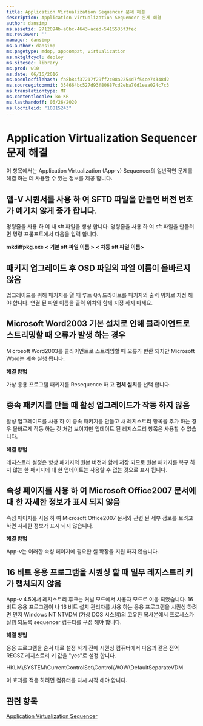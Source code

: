```yaml
---
title: Application Virtualization Sequencer 문제 해결
description: Application Virtualization Sequencer 문제 해결
author: dansimp
ms.assetid: 2712094b-a0bc-4643-aced-5415535f3fec
ms.reviewer: ''
manager: dansimp
ms.author: dansimp
ms.pagetype: mdop, appcompat, virtualization
ms.mktglfcycl: deploy
ms.sitesec: library
ms.prod: w10
ms.date: 06/16/2016
ms.openlocfilehash: fa8b84f37217f29ff2c08a2254d7f54ce74348d2
ms.sourcegitcommit: 354664bc527d93f80687cd2eba70d1eea024c7c3
ms.translationtype: MT
ms.contentlocale: ko-KR
ms.lasthandoff: 06/26/2020
ms.locfileid: "10815243"
---
```

# Application Virtualization Sequencer 문제 해결


이 항목에서는 Application Virtualization (App-v) Sequencer의 일반적인 문제를 해결 하는 데 사용할 수 있는 정보를 제공 합니다.

## 앱-V 시퀀서를 사용 하 여 SFTD 파일을 만들면 버전 번호가 예기치 않게 증가 합니다.


명령줄을 사용 하 여 새 sft 파일을 생성 합니다. 명령줄을 사용 하 여 sft 파일을 만들려면 명령 프롬프트에서 다음을 입력 합니다.

**mkdiffpkg.exe &lt; 기본 sft 파일 이름 &gt; &lt; 차등 sft 파일 이름&gt;**

## <a href="" id="file-name-in-osd-file-is-not-correct-after-package-upgrade-"></a>패키지 업그레이드 후 OSD 파일의 파일 이름이 올바르지 않음


업그레이드를 위해 패키지를 열 때 루트 Q:\\ 드라이브를 패키지의 출력 위치로 지정 해야 합니다. 연결 된 파일 이름을 출력 위치와 함께 지정 하지 마세요.

## Microsoft Word2003 기본 설치로 인해 클라이언트로 스트리밍할 때 오류가 발생 하는 경우


Microsoft Word2003를 클라이언트로 스트리밍할 때 오류가 반환 되지만 Microsoft Word는 계속 실행 됩니다.

**해결 방법**

가상 응용 프로그램 패키지를 Resequence 하 고 **전체 설치**를 선택 합니다.

## 종속 패키지를 만들 때 활성 업그레이드가 작동 하지 않음


활성 업그레이드를 사용 하 여 종속 패키지를 만들고 새 레지스트리 항목을 추가 하는 경우 올바르게 작동 하는 것 처럼 보이지만 업데이트 된 레지스트리 항목은 사용할 수 없습니다.

**해결 방법**

레지스트리 설정은 항상 패키지의 원본 버전과 함께 저장 되므로 원본 패키지를 복구 하지 않는 한 패키지에 대 한 업데이트는 사용할 수 없는 것으로 표시 됩니다.

## 속성 페이지를 사용 하 여 Microsoft Office2007 문서에 대 한 자세한 정보가 표시 되지 않음


속성 페이지를 사용 하 여 Microsoft Office2007 문서와 관련 된 세부 정보를 보려고 하면 자세한 정보가 표시 되지 않습니다.

**해결 방법**

App-v는 이러한 속성 페이지에 필요한 셸 확장을 지원 하지 않습니다.

## 16 비트 응용 프로그램을 시퀀싱 할 때 일부 레지스트리 키가 캡처되지 않음


App-v 4.5에서 레지스트리 후크는 커널 모드에서 사용자 모드로 이동 되었습니다. 16 비트 응용 프로그램이 나 16 비트 설치 관리자를 사용 하는 응용 프로그램을 시퀀싱 하려면 먼저 Windows NT NTVDM (가상 DOS 시스템)의 고유한 복사본에서 프로세스가 실행 되도록 sequencer 컴퓨터를 구성 해야 합니다.

**해결 방법**

응용 프로그램을 순서 대로 설정 하기 전에 시퀀싱 컴퓨터에서 다음과 같은 전역 REGSZ 레지스트리 키 값을 "yes"로 설정 합니다.

HKLM\\SYSTEM\\CurrentControlSet\\Control\\WOW\\DefaultSeparateVDM

이 효과를 적용 하려면 컴퓨터를 다시 시작 해야 합니다.

## 관련 항목


[Application Virtualization Sequencer](application-virtualization-sequencer.md)

 

 






